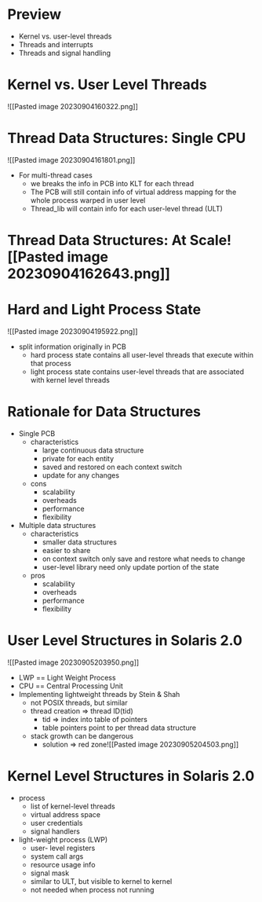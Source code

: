 # Preview
- Kernel vs. user-level threads
- Threads and interrupts
- Threads and signal handling

# Kernel vs. User Level Threads
![[Pasted image 20230904160322.png]]
# Thread Data Structures: Single CPU
![[Pasted image 20230904161801.png]]
- For multi-thread cases
	- we breaks the info in PCB into KLT for each thread
	- The PCB will still contain info of virtual address mapping for the whole process warped in user level
	- Thread_lib will contain info for each user-level thread (ULT)

# Thread Data Structures: At Scale![[Pasted image 20230904162643.png]]
# Hard and Light Process State
![[Pasted image 20230904195922.png]]
- split information originally in PCB
	- hard process state contains all user-level threads that execute within that process
	- light process state contains user-level threads that are associated with kernel level threads
# Rationale for Data Structures
- Single PCB
	- characteristics
		- large continuous data structure
		- private for each entity
		- saved and restored on each context switch
		- update for any changes
	- cons
		- scalability
		- overheads
		- performance
		- flexibility
- Multiple data structures
	- characteristics
		- smaller data structures
		- easier to share
		- on context switch only save and restore what needs to change
		- user-level library need only update portion of the state
	- pros
		- scalability
		- overheads
		- performance
		- flexibility
# User Level Structures in Solaris 2.0
![[Pasted image 20230905203950.png]]
- LWP == Light Weight Process
- CPU == Central Processing Unit
- Implementing lightweight threads by Stein & Shah
	- not POSIX threads, but similar
	- thread creation => thread ID(tid)
		- tid => index into table of pointers
		- table pointers point to per thread data structure
	- stack growth can be dangerous
		- solution => red zone![[Pasted image 20230905204503.png]]
# Kernel Level Structures in Solaris 2.0
- process
	- list of kernel-level threads
	- virtual address space
	- user credentials
	- signal handlers
- light-weight process (LWP)
	- user- level registers
	- system call args
	- resource usage info
	- signal mask
	- similar to ULT, but visible to kernel to kernel 
	- not needed when process not running